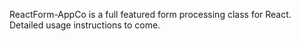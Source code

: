 ReactForm-AppCo is a full featured form processing class for React.
Detailed usage instructions to come.
